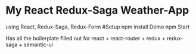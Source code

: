 # My React Redux-Saga Weather-App
using React, Redux-Saga, Redux-Form
#Setup
npm install
Demo
npm Start

Has all the boilerplate filled out for react + react-router + redux + redux-saga + semantic-ui
